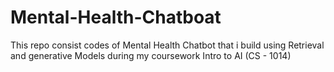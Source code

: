 # Mental-Health-Chatboat
This repo consist codes of Mental Health Chatbot that i build using Retrieval and generative Models during my coursework Intro to AI (CS - 1014)
